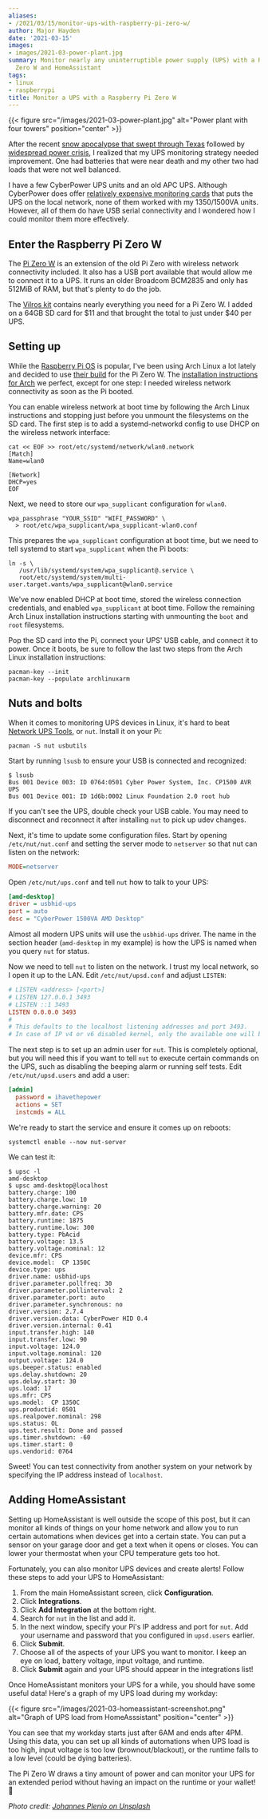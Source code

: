```yaml
---
aliases:
- /2021/03/15/monitor-ups-with-raspberry-pi-zero-w/
author: Major Hayden
date: '2021-03-15'
images:
- images/2021-03-power-plant.jpg
summary: Monitor nearly any uninterruptible power supply (UPS) with a Raspberry Pi
  Zero W and HomeAssistant
tags:
- linux
- raspberrypi
title: Monitor a UPS with a Raspberry Pi Zero W
---
```


{{< figure src="/images/2021-03-power-plant.jpg" alt="Power plant with four towers" position="center" >}}

After the recent [snow apocalypse that swept through Texas] followed by
[widespread power crisis], I realized that my UPS monitoring strategy needed
improvement. One had batteries that were near death and my other two had loads
that were not well balanced.

I have a few CyberPower UPS units and an old APC UPS. Although CyberPower does
offer [relatively expensive monitoring cards] that puts the UPS on the local
network, none of them worked with my 1350/1500VA units. However, all of them
do have USB serial connectivity and I wondered how I could monitor them more
effectively.

[snow apocalypse that swept through Texas]: https://en.wikipedia.org/wiki/February_2021_North_American_ice_storm
[widespread power crisis]: https://en.wikipedia.org/wiki/2021_Texas_power_crisis
[relatively expensive monitoring cards]: https://www.cyberpowersystems.com/products/ups/hardware/

## Enter the Raspberry Pi Zero W

The [Pi Zero W] is an extension of the old Pi Zero with wireless network
connectivity included. It also has a USB port available that would allow me to
connect it to a UPS. It runs an older Broadcom BCM2835 and only has 512MiB of
RAM, but that's plenty to do the job.

The [Vilros kit] contains nearly everything you need for a Pi Zero W. I added
on a 64GB SD card for $11 and that brought the total to just under $40 per
UPS.

[Pi Zero W]: https://www.raspberrypi.org/products/raspberry-pi-zero-w/
[Vilros kit]: https://vilros.com/collections/raspberry-pi-kits/products/raspberry-pi-zero-w-basic-starter-kit-1

## Setting up

While the [Raspberry Pi OS] is popular, I've been using Arch Linux a lot
lately and decided to use [their build] for the Pi Zero W. The [installation
instructions for Arch] we perfect, except for one step: I needed wireless
network connectivity as soon as the Pi booted.

You can enable wireless network at boot time by following the Arch Linux
instructions and stopping just before you unmount the filesystems on the SD
card. The first step is to add a systemd-networkd config to use DHCP on the
wireless network interface:

```shell
cat << EOF >> root/etc/systemd/network/wlan0.network
[Match]
Name=wlan0

[Network]
DHCP=yes
EOF
```

Next, we need to store our `wpa_supplicant` configuration for `wlan0`.

```shell
wpa_passphrase "YOUR_SSID" "WIFI_PASSWORD" \
  > root/etc/wpa_supplicant/wpa_supplicant-wlan0.conf
```

This prepares the `wpa_supplicant` configuration at boot time, but we need to
tell systemd to start `wpa_supplicant` when the Pi boots:

```shell
ln -s \
   /usr/lib/systemd/system/wpa_supplicant@.service \
   root/etc/systemd/system/multi-user.target.wants/wpa_supplicant@wlan0.service
```

We've now enabled DHCP at boot time, stored the wireless connection
credentials, and enabled `wpa_supplicant` at boot time. Follow the remaining
Arch Linux installation instructions starting with unmounting the `boot` and
`root` filesystems.

Pop the SD card into the Pi, connect your UPS' USB cable, and connect it to
power. Once it boots, be sure to follow the last two steps from the Arch Linux
installation instructions:

```shell
pacman-key --init
pacman-key --populate archlinuxarm
```

[Raspberry Pi OS]: https://www.raspberrypi.org/software/
[their build]: https://archlinuxarm.org/platforms/armv6/raspberry-pi
[installation instructions for Arch]: https://archlinuxarm.org/platforms/armv6/raspberry-pi

## Nuts and bolts

When it comes to monitoring UPS devices in Linux, it's hard to beat [Network
UPS Tools], or `nut`. Install it on your Pi:

```shell
pacman -S nut usbutils
```

Start by running `lsusb` to ensure your USB is connected and recognized:

```shell
$ lsusb
Bus 001 Device 003: ID 0764:0501 Cyber Power System, Inc. CP1500 AVR UPS
Bus 001 Device 001: ID 1d6b:0002 Linux Foundation 2.0 root hub
```

If you can't see the UPS, double check your USB cable. You may need to
disconnect and reconnect it after installing `nut` to pick up udev changes.

Next, it's time to update some configuration files. Start by opening
`/etc/nut/nut.conf` and setting the server mode to `netserver` so that nut can
listen on the network:

```ini
MODE=netserver
```

Open `/etc/nut/ups.conf` and tell `nut` how to talk to your UPS:

```ini
[amd-desktop]
driver = usbhid-ups
port = auto
desc = "CyberPower 1500VA AMD Desktop"
```

Almost all modern UPS units will use the `usbhid-ups` driver. The name in the
section header (`amd-desktop` in my example) is how the UPS is named when you
query `nut` for status.

Now we need to tell `nut` to listen on the network. I trust my local network,
so I open it up to the LAN. Edit `/etc/nut/upsd.conf` and adjust `LISTEN`:

```ini
# LISTEN <address> [<port>]
# LISTEN 127.0.0.1 3493
# LISTEN ::1 3493
LISTEN 0.0.0.0 3493
#
# This defaults to the localhost listening addresses and port 3493.
# In case of IP v4 or v6 disabled kernel, only the available one will be used.
```

The next step is to set up an admin user for `nut`. This is completely
optional, but you will need this if you want to tell `nut` to execute certain
commands on the UPS, such as disabling the beeping alarm or running self
tests. Edit `/etc/nut/upsd.users` and add a user:

```ini
[admin]
  password = ihavethepower
  actions = SET
  instcmds = ALL
```

We're ready to start the service and ensure it comes up on reboots:

```shell
systemctl enable --now nut-server
```

We can test it:

```shell
$ upsc -l
amd-desktop
$ upsc amd-desktop@localhost
battery.charge: 100
battery.charge.low: 10
battery.charge.warning: 20
battery.mfr.date: CPS
battery.runtime: 1875
battery.runtime.low: 300
battery.type: PbAcid
battery.voltage: 13.5
battery.voltage.nominal: 12
device.mfr: CPS
device.model:  CP 1350C
device.type: ups
driver.name: usbhid-ups
driver.parameter.pollfreq: 30
driver.parameter.pollinterval: 2
driver.parameter.port: auto
driver.parameter.synchronous: no
driver.version: 2.7.4
driver.version.data: CyberPower HID 0.4
driver.version.internal: 0.41
input.transfer.high: 140
input.transfer.low: 90
input.voltage: 124.0
input.voltage.nominal: 120
output.voltage: 124.0
ups.beeper.status: enabled
ups.delay.shutdown: 20
ups.delay.start: 30
ups.load: 17
ups.mfr: CPS
ups.model:  CP 1350C
ups.productid: 0501
ups.realpower.nominal: 298
ups.status: OL
ups.test.result: Done and passed
ups.timer.shutdown: -60
ups.timer.start: 0
ups.vendorid: 0764
```

Sweet! You can test connectivity from another system on your network by
specifying the IP address instead of `localhost`.

[Network UPS Tools]: https://networkupstools.org/

## Adding HomeAssistant

Setting up HomeAssistant is well outside the scope of this post, but it can
monitor all kinds of things on your home network and allow you to run certain
automations when devices get into a certain state. You can put a sensor on
your garage door and get a text when it opens or closes. You can lower your
thermostat when your CPU temperature gets too hot.

Fortunately, you can also monitor UPS devices and create alerts! Follow these
steps to add your UPS to HomeAssistant:

1. From the main HomeAssistant screen, click **Configuration**.
2. Click **Integrations**.
3. Click **Add Integration** at the bottom right.
4. Search for `nut` in the list and add it.
5. In the next window, specify your Pi's IP address and port for `nut`. Add
   your username and password that you configured in `upsd.users` earlier.
6. Click **Submit**.
7. Choose all of the aspects of your UPS you want to monitor. I keep an eye on
   load, battery voltage, input voltage, and runtime.
8. Click **Submit** again and your UPS should appear in the integrations list!

Once HomeAssistant monitors your UPS for a while, you should have some useful
data! Here's a graph of my UPS load during my workday:

{{< figure src="/images/2021-03-homeassistant-screenshot.png" alt="Graph of UPS load from HomeAsssistant" position="center" >}}

You can see that my workday starts just after 6AM and ends after 4PM. Using
this data, you can set up all kinds of automations when UPS load is too high,
input voltage is too low (brownout/blackout), or the runtime falls to a low
level (could be dying batteries).

The Pi Zero W draws a tiny amount of power and can monitor your UPS for an
extended period without having an impact on the runtime or your wallet! 💸

[HomeAssistant]: https://www.home-assistant.io/

*Photo credit: [Johannes Plenio on Unsplash](https://unsplash.com/photos/EK0l7RhAB8E)*